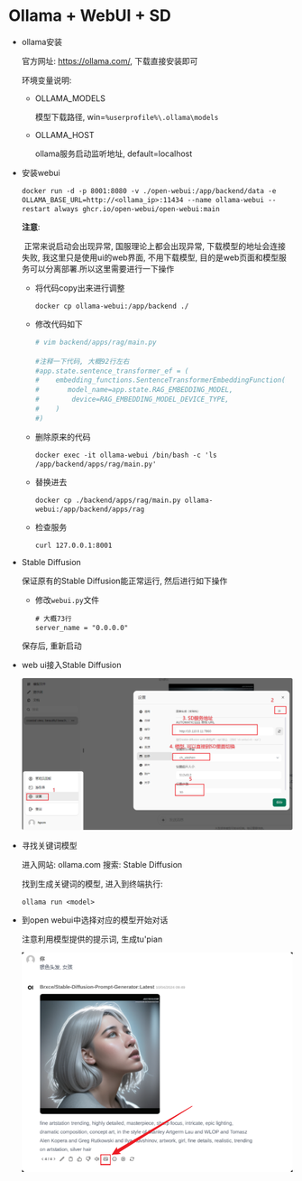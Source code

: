 # Ollama + WebUI + SD

* ollama安装

  官方网址: https://ollama.com/, 下载直接安装即可

  环境变量说明:

  * OLLAMA_MODELS

    模型下载路径, win=`%userprofile%\.ollama\models`

  * OLLAMA_HOST

    ollama服务启动监听地址, default=localhost

* 安装webui

  ```shell
  docker run -d -p 8001:8080 -v ./open-webui:/app/backend/data -e OLLAMA_BASE_URL=http://<ollama_ip>:11434 --name ollama-webui --restart always ghcr.io/open-webui/open-webui:main
  ```

  **注意**:

  ​	正常来说启动会出现异常, 国服理论上都会出现异常, 下载模型的地址会连接失败, 我这里只是使用ui的web界面, 不用下载模型, 目的是web页面和模型服务可以分离部署.所以这里需要进行一下操作

  * 将代码copy出来进行调整

    ```shell
    docker cp ollama-webui:/app/backend ./
    ```

  * 修改代码如下

    ```python
    # vim backend/apps/rag/main.py
    
    #注释一下代码, 大概92行左右
    #app.state.sentence_transformer_ef = (
    #    embedding_functions.SentenceTransformerEmbeddingFunction(
    #       model_name=app.state.RAG_EMBEDDING_MODEL,
    #        device=RAG_EMBEDDING_MODEL_DEVICE_TYPE,
    #    )
    #)
    ```

  * 删除原来的代码

    ```shell
    docker exec -it ollama-webui /bin/bash -c 'ls /app/backend/apps/rag/main.py'
    ```

  * 替换进去

    ```shell
    docker cp ./backend/apps/rag/main.py ollama-webui:/app/backend/apps/rag
    ```

  * 检查服务

    ```shell
    curl 127.0.0.1:8001
    ```

* Stable Diffusion

  保证原有的Stable Diffusion能正常运行, 然后进行如下操作

  * 修改`webui.py`文件

    ```shell
    # 大概73行
    server_name = "0.0.0.0"
    ```

  保存后, 重新启动

* web ui接入Stable Diffusion

  ![image-20240410095726083](.image/01-%E5%AE%89%E8%A3%85/image-20240410095726083.png)

* 寻找关键词模型

  进入网站: ollama.com 搜索: Stable Diffusion

  找到生成关键词的模型, 进入到终端执行:

  ```shell
  ollama run <model>
  ```

* 到open webui中选择对应的模型开始对话

  注意利用模型提供的提示词, 生成tu'pian

  ![image-20240410100017564](.image/01-%E5%AE%89%E8%A3%85/image-20240410100017564.png)


